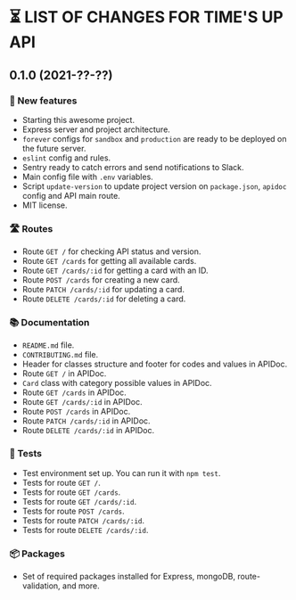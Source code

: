 # ⏳ LIST OF CHANGES FOR TIME'S UP API

## 0.1.0 (2021-??-??)

### 🚀 New features

* Starting this awesome project.
* Express server and project architecture.
* `forever` configs for `sandbox` and `production` are ready to be deployed on the future server.
* `eslint` config and rules.
* Sentry ready to catch errors and send notifications to Slack.
* Main config file with `.env` variables.
* Script `update-version` to update project version on `package.json`, `apidoc` config and API main route.
* MIT license. 

### 🛣 Routes

* Route `GET /` for checking API status and version.
* Route `GET /cards` for getting all available cards.
* Route `GET /cards/:id` for getting a card with an ID.
* Route `POST /cards` for creating a new card.
* Route `PATCH /cards/:id` for updating a card.
* Route `DELETE /cards/:id` for deleting a card.

### 📚 Documentation

* `README.md` file.
* `CONTRIBUTING.md` file.
* Header for classes structure and footer for codes and values in APIDoc.
* Route `GET /` in APIDoc.
* `Card` class with category possible values in APIDoc.
* Route `GET /cards` in APIDoc.
* Route `GET /cards/:id` in APIDoc.
* Route `POST /cards` in APIDoc.
* Route `PATCH /cards/:id` in APIDoc.
* Route `DELETE /cards/:id` in APIDoc.

### 🧪 Tests

* Test environment set up. You can run it with `npm test`.
* Tests for route `GET /`.
* Tests for route `GET /cards`.
* Tests for route `GET /cards/:id`.
* Tests for route `POST /cards`.
* Tests for route `PATCH /cards/:id`.
* Tests for route `DELETE /cards/:id`.

### 📦 Packages

* Set of required packages installed for Express, mongoDB, route-validation, and more.